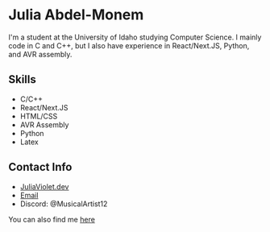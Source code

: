 # Julia Abdel-Monem

I'm a student at the University of Idaho studying Computer Science. I mainly code in C and C++, but I also have experience in React/Next.JS, Python, and AVR assembly.

## Skills

- C/C++
- React/Next.JS
- HTML/CSS
- AVR Assembly
- Python
- Latex

## Contact Info

- [JuliaViolet.dev](https://Juliaviolet.dev)
- [Email](mailto:Julia.violet@outlook.com)
- Discord: @MusicalArtist12

You can also find me [here](https://Juliaviolet.dev/Contact)
